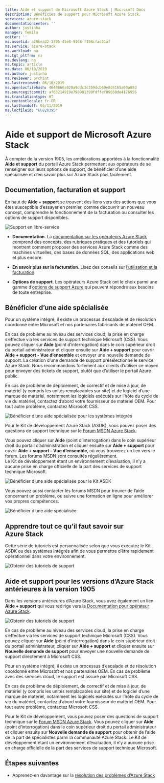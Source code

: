 ```yaml
---
title: Aide et support de Microsoft Azure Stack | Microsoft Docs
description: Bénéficiez de support pour Microsoft Azure Stack.
services: azure-stack
documentationcenter: ''
author: justinha
manager: femila
editor: ''
ms.assetid: a20bea32-3705-45e8-9168-f198cfac51af
ms.service: azure-stack
ms.workload: na
ms.tgt_pltfrm: na
ms.devlang: na
ms.topic: article
ms.date: 06/10/2019
ms.author: justinha
ms.reviewer: prchint
ms.lastreviewed: 06/10/2019
ms.openlocfilehash: 4649866a020a9ddc3d359dcb69e8d4165a00a88d
ms.sourcegitcommit: af63214919e798901399fdffef09650de4176956
ms.translationtype: HT
ms.contentlocale: fr-FR
ms.lasthandoff: 06/11/2019
ms.locfileid: "66828395"
---
```

# <a name="microsoft-azure-stack-help-and-support"></a>Aide et support de Microsoft Azure Stack

À compter de la version 1905, les améliorations apportées à la fonctionnalité **Aide et support** du portail Azure Stack permettent aux opérateurs de se renseigner sur leurs options de support, de bénéficier d’une aide spécialisée et d’en savoir plus sur Azure Stack plus facilement. 

## <a name="documentation-billing-and-support"></a>Documentation, facturation et support

En haut de **Aide + support** se trouvent des liens vers des actions que vous êtes susceptible d’essayer en premier, comme découvrir un nouveau concept, comprendre le fonctionnement de la facturation ou consulter les options de support disponibles. 

![Support en libre-service](media/azure-stack-help-and-support/get-support-tiles.png)

- **Documentation**. La [documentation sur les opérateurs Azure Stack](index.yml) comprend des concepts, des rubriques pratiques et des tutoriels qui montrent comment proposer des services Azure Stack comme des machines virtuelles, des bases de données SQL, des applications web et plus encore. 

- **En savoir plus sur la facturation**. Lisez des conseils sur [l’utilisation et la facturation](azure-stack-billing-and-chargeback.md).

- **Options de support**. Les opérateurs Azure Stack ont le choix parmi une gamme d’[options de support Azure](https://aka.ms/azstacksupport) qui peuvent répondre aux besoins de toute entreprise. 

## <a name="get-expert-help"></a>Bénéficier d’une aide spécialisée 

Pour un système intégré, il existe un processus d’escalade et de résolution coordonné entre Microsoft et nos partenaires fabricants de matériel OEM.

En cas de problème au niveau des services cloud, la prise en charge s’effectue via les services de support technique Microsoft (CSS). Vous pouvez cliquer sur **Aide** (point d’interrogation) dans le coin supérieur droit du portail administrateur et cliquer ensuite sur **Aide + support** pour ouvrir **Aide + support - Vue d’ensemble** et envoyer une nouvelle demande de support. La création d’une demande de support présélectionne le service Azure Stack. Nous recommandons fortement aux clients d’utiliser ce moyen pour envoyer des tickets de support, plutôt que d’utiliser le portail Azure public. 

En cas de problème de déploiement, de correctif et de mise à jour, de matériel (y compris les unités remplaçables sur site) et de logiciel d’une marque de matériel, notamment les logiciels exécutés sur l’hôte du cycle de vie du matériel, contactez d’abord votre fournisseur de matériel OEM. Pour tout autre problème, contactez Microsoft CSS.

![Bénéficier d’une aide spécialisée pour les systèmes intégrés](media/azure-stack-help-and-support/get-support-integrated.png)

Pour le Kit de développement Azure Stack (ASDK), vous pouvez poser des questions de support technique sur le [Forum MSDN Azure Stack](https://social.msdn.microsoft.com/Forums/azure/home?forum=azurestack). 

Vous pouvez cliquer sur **Aide** (point d’interrogation) dans le coin supérieur droit du portail d’administration et cliquer ensuite sur **Aide + support** pour ouvrir **Aide + support - Vue d’ensemble**, où vous trouverez un lien vers le forum. Les forums MSDN sont consultés régulièrement.  
Le Kit de développement étant un environnement d’évaluation, il n’y a aucune prise en charge officielle de la part des services de support technique Microsoft.

![Bénéficier d’une aide spécialisée pour le Kit ASDK](media/azure-stack-help-and-support/get-support-asdk.png)

Vous pouvez aussi contacter les forums MSDN pour trouver de l’aide concernant un problème, ou suivre une formation en ligne pour améliorer vos propres compétences. 

![Bénéficier d’une aide spécialisée](media/azure-stack-help-and-support/get-support-cards.png)


## <a name="get-up-to-speed-with-azure-stack"></a>Apprendre tout ce qu’il faut savoir sur Azure Stack

Cette série de tutoriels est personnalisée selon que vous exécutez le Kit ASDK ou des systèmes intégrés afin de vous permettre d’être rapidement opérationnel dans votre environnement. 

![Obtenir des tutoriels de support](media/azure-stack-help-and-support/get-support-tutorials.png)

## <a name="help-and-support-for-earlier-releases-azure-stack-pre-1905"></a>Aide et support pour les versions d’Azure Stack antérieures à la version 1905

Dans les versions antérieures d’Azure Stack, vous avez également un lien **Aide + support** qui vous redirige vers la [Documentation pour opérateur Azure Stack](https://aka.ms/adminportaldocs).

![Obtenir des tutoriels de support](media/azure-stack-help-and-support/get-support-previous.png)

En cas de problème au niveau des services cloud, la prise en charge s’effectue via les services de support technique Microsoft (CSS). Vous pouvez cliquer sur **Aide** (point d’interrogation) dans le coin supérieur droit du portail administrateur, cliquer sur **Aide + support** et cliquer ensuite sur **Nouvelle demande de support** pour envoyer une nouvelle demande de support directement à Microsoft CSS.

Pour un système intégré, il existe un processus d’escalade et de résolution coordonné entre Microsoft et nos partenaires OEM. En cas de problème avec des services cloud, le support est assuré par Microsoft CSS. 

En cas de problème de déploiement, de correctif et de mise à jour, de matériel (y compris les unités remplaçables sur site) et de logiciel d’une marque de matériel, notamment les logiciels exécutés sur l’hôte du cycle de vie du matériel, contactez d’abord votre fournisseur de matériel OEM. Pour tout autre problème, contactez Microsoft CSS.

Pour le Kit de développement, vous pouvez poser des questions de support technique sur le [Forum MSDN Azure Stack](https://social.msdn.microsoft.com/Forums/azure/home?forum=azurestack). Vous pouvez cliquer sur **Aide** (point d’interrogation) dans le coin supérieur droit du portail administrateur et cliquer ensuite sur **Nouvelle demande de support** pour obtenir de l’aide de la part de spécialistes parmi la communauté Azure Stack.
Le Kit de développement étant un environnement d’évaluation, il n’y a aucune prise en charge officielle de la part des services de support technique Microsoft.

## <a name="next-steps"></a>Étapes suivantes
- Apprenez-en davantage sur la [résolution des problèmes d’Azure Stack](azure-stack-troubleshooting.md)
